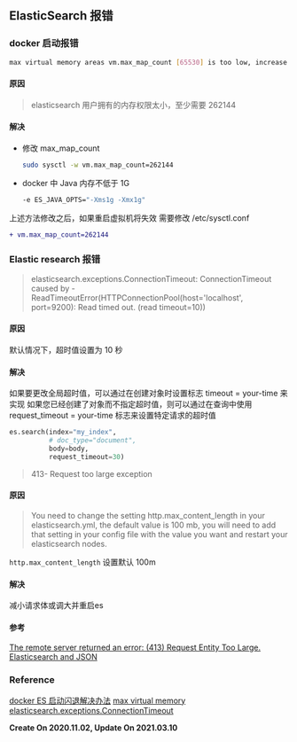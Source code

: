 ## ElasticSearch 报错

### docker 启动报错

```bash
max virtual memory areas vm.max_map_count [65530] is too low, increase to at least [262144]
```

#### 原因

> elasticsearch 用户拥有的内存权限太小，至少需要 262144

#### 解决

-   修改 max_map_count
    ```bash
    sudo sysctl -w vm.max_map_count=262144
    ```
-   docker 中 Java 内存不低于 1G

    ```dockerfile
    -e ES_JAVA_OPTS="-Xms1g -Xmx1g"
    ```

上述方法修改之后，如果重启虚拟机将失效
需要修改 /etc/sysctl.conf

```diff
+ vm.max_map_count=262144
```

### Elastic research 报错

> elasticsearch.exceptions.ConnectionTimeout: ConnectionTimeout caused by - ReadTimeoutError(HTTPConnectionPool(host='localhost', port=9200): Read timed out. (read timeout=10))

#### 原因

默认情况下，超时值设置为 10 秒

#### 解决

如果要更改全局超时值，可以通过在创建对象时设置标志 timeout = your-time 来实现
如果您已经创建了对象而不指定超时值，则可以通过在查询中使用 request_timeout = your-time 标志来设置特定请求的超时值

```python
es.search(index="my_index",
          # doc_type="document",
          body=body,
          request_timeout=30)
```

> 413- Request too large exception

#### 原因

> You need to change the setting http.max_content_length in your elasticsearch.yml, the default value is 100 mb, you will need to add that setting in your config file with the value you want and restart your elasticsearch nodes.

`http.max_content_length` 设置默认 100m

#### 解决

减小请求体或调大并重启es

#### 参考
[The remote server returned an error: (413) Request Entity Too Large. Elasticsearch and JSON](https://stackoverflow.com/questions/58490210)


### Reference

[docker ES 启动闪退解决办法](https://blog.csdn.net/tl1242616458/article/details/105602361/)
[max virtual memory](https://www.cnblogs.com/yidiandhappy/p/7714489.html)
[elasticsearch.exceptions.ConnectionTimeout](https://blog.csdn.net/guyu1003/article/details/103584871)

**Create On 2020.11.02, Update On 2021.03.10**
